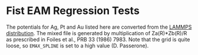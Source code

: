 # Fist EAM Regression Tests

The potentials for Ag, Pt and Au listed here are converted from the [LAMMPS distribution](http://lammps.sandia.gov).
The mixed file is generated by multiplication of Za(R)\*Zb(R)/R as prescribed in
Foiles et al., PRB 33 (1986) 7983.
Note that the grid is quite loose, so `EMAX_SPLINE` is set to a high value (D. Passerone).
